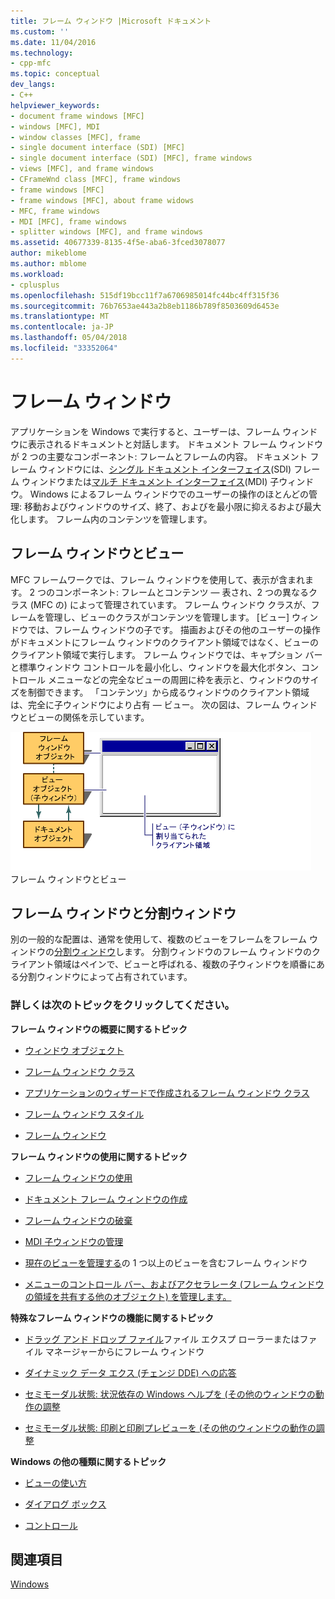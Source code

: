 ```yaml
---
title: フレーム ウィンドウ |Microsoft ドキュメント
ms.custom: ''
ms.date: 11/04/2016
ms.technology:
- cpp-mfc
ms.topic: conceptual
dev_langs:
- C++
helpviewer_keywords:
- document frame windows [MFC]
- windows [MFC], MDI
- window classes [MFC], frame
- single document interface (SDI) [MFC]
- single document interface (SDI) [MFC], frame windows
- views [MFC], and frame windows
- CFrameWnd class [MFC], frame windows
- frame windows [MFC]
- frame windows [MFC], about frame widows
- MFC, frame windows
- MDI [MFC], frame windows
- splitter windows [MFC], and frame windows
ms.assetid: 40677339-8135-4f5e-aba6-3fced3078077
author: mikeblome
ms.author: mblome
ms.workload:
- cplusplus
ms.openlocfilehash: 515df19bcc11f7a6706985014fc44bc4ff315f36
ms.sourcegitcommit: 76b7653ae443a2b8eb1186b789f8503609d6453e
ms.translationtype: MT
ms.contentlocale: ja-JP
ms.lasthandoff: 05/04/2018
ms.locfileid: "33352064"
---
```

# <a name="frame-windows"></a>フレーム ウィンドウ
アプリケーションを Windows で実行すると、ユーザーは、フレーム ウィンドウに表示されるドキュメントと対話します。 ドキュメント フレーム ウィンドウが 2 つの主要なコンポーネント: フレームとフレームの内容。 ドキュメント フレーム ウィンドウには、[シングル ドキュメント インターフェイス](../mfc/sdi-and-mdi.md)(SDI) フレーム ウィンドウまたは[マルチ ドキュメント インターフェイス](../mfc/sdi-and-mdi.md)(MDI) 子ウィンドウ。 Windows によるフレーム ウィンドウでのユーザーの操作のほとんどの管理: 移動およびウィンドウのサイズ、終了、およびを最小限に抑えるおよび最大化します。 フレーム内のコンテンツを管理します。  
  
## <a name="frame-windows-and-views"></a>フレーム ウィンドウとビュー  
 MFC フレームワークでは、フレーム ウィンドウを使用して、表示が含まれます。 2 つのコンポーネント: フレームとコンテンツ — 表され、2 つの異なるクラス (MFC の) によって管理されています。 フレーム ウィンドウ クラスが、フレームを管理し、ビューのクラスがコンテンツを管理します。 [ビュー] ウィンドウでは、フレーム ウィンドウの子です。 描画およびその他のユーザーの操作がドキュメントにフレーム ウィンドウのクライアント領域ではなく、ビューのクライアント領域で実行します。 フレーム ウィンドウでは、キャプション バーと標準ウィンドウ コントロールを最小化し、ウィンドウを最大化ボタン、コントロール メニューなどの完全なビューの周囲に枠を表示と、ウィンドウのサイズを制御できます。 「コンテンツ」から成るウィンドウのクライアント領域は、完全に子ウィンドウにより占有 — ビュー。 次の図は、フレーム ウィンドウとビューの関係を示しています。  
  
 ![フレーム ウィンドウの表示](../mfc/media/vc37fx1.gif "vc37fx1")  
フレーム ウィンドウとビュー  
  
## <a name="frame-windows-and-splitter-windows"></a>フレーム ウィンドウと分割ウィンドウ  
 別の一般的な配置は、通常を使用して、複数のビューをフレームをフレーム ウィンドウの[分割ウィンドウ](../mfc/multiple-document-types-views-and-frame-windows.md)します。 分割ウィンドウのフレーム ウィンドウのクライアント領域はペインで、ビューと呼ばれる、複数の子ウィンドウを順番にある分割ウィンドウによって占有されています。  
  
### <a name="what-do-you-want-to-know-more-about"></a>詳しくは次のトピックをクリックしてください。  
 **フレーム ウィンドウの概要に関するトピック**  
  
-   [ウィンドウ オブジェクト](../mfc/window-objects.md)  
  
-   [フレーム ウィンドウ クラス](../mfc/frame-window-classes.md)  
  
-   [アプリケーションのウィザードで作成されるフレーム ウィンドウ クラス](../mfc/frame-window-classes-created-by-the-application-wizard.md)  
  
-   [フレーム ウィンドウ スタイル](../mfc/frame-window-styles-cpp.md)  
  
-   [フレーム ウィンドウ](../mfc/what-frame-windows-do.md)  
  
 **フレーム ウィンドウの使用に関するトピック**  
  
-   [フレーム ウィンドウの使用](../mfc/using-frame-windows.md)  
  
-   [ドキュメント フレーム ウィンドウの作成](../mfc/creating-document-frame-windows.md)  
  
-   [フレーム ウィンドウの破棄](../mfc/destroying-frame-windows.md)  
  
-   [MDI 子ウィンドウの管理](../mfc/managing-mdi-child-windows.md)  
  
-   [現在のビューを管理する](../mfc/managing-the-current-view.md)の 1 つ以上のビューを含むフレーム ウィンドウ  
  
-   [メニューのコントロール バー、およびアクセラレータ (フレーム ウィンドウの領域を共有する他のオブジェクト) を管理します。](../mfc/managing-menus-control-bars-and-accelerators.md)  
  
 **特殊なフレーム ウィンドウの機能に関するトピック**  
  
-   [ドラッグ アンド ドロップ ファイル](../mfc/dragging-and-dropping-files-in-a-frame-window.md)ファイル エクスプ ローラーまたはファイル マネージャーからにフレーム ウィンドウ  
  
-   [ダイナミック データ エクス (チェンジ DDE) への応答](../mfc/responding-to-dynamic-data-exchange-dde.md)  
  
-   [セミモーダル状態: 状況依存の Windows ヘルプを (その他のウィンドウの動作の調整](../mfc/orchestrating-other-window-actions.md)  
  
-   [セミモーダル状態: 印刷と印刷プレビューを (その他のウィンドウの動作の調整](../mfc/orchestrating-other-window-actions.md)  
  
 **Windows の他の種類に関するトピック**  
  
-   [ビューの使い方](../mfc/using-views.md)  
  
-   [ダイアログ ボックス](../mfc/dialog-boxes.md)  
  
-   [コントロール](../mfc/controls-mfc.md)  
  
## <a name="see-also"></a>関連項目  
 [Windows](../mfc/windows.md)

